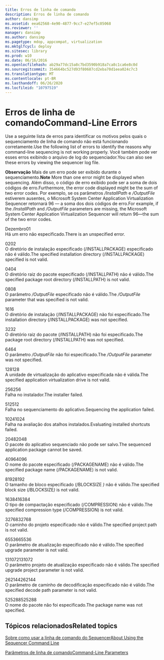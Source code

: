 ```yaml
---
title: Erros de linha de comando
description: Erros de linha de comando
author: dansimp
ms.assetid: eea62568-4e90-4877-9cc7-e27ef5c05068
ms.reviewer: ''
manager: dansimp
ms.author: dansimp
ms.pagetype: mdop, appcompat, virtualization
ms.mktglfcycl: deploy
ms.sitesec: library
ms.prod: w10
ms.date: 06/16/2016
ms.openlocfilehash: ab29a77dc15a8c7bd3590b918a7ca8c1ca6e8c0d
ms.sourcegitcommit: 354664bc527d93f80687cd2eba70d1eea024c7c3
ms.translationtype: MT
ms.contentlocale: pt-BR
ms.lasthandoff: 06/26/2020
ms.locfileid: "10797519"
---
```

# <span data-ttu-id="de07b-103">Erros de linha de comando</span><span class="sxs-lookup"><span data-stu-id="de07b-103">Command-Line Errors</span></span>


<span data-ttu-id="de07b-104">Use a seguinte lista de erros para identificar os motivos pelos quais o sequenciamento de linha de comando não está funcionando corretamente.</span><span class="sxs-lookup"><span data-stu-id="de07b-104">Use the following list of errors to identify the reasons why command-line sequencing is not working properly.</span></span> <span data-ttu-id="de07b-105">Você também pode ver esses erros exibindo o arquivo de log do sequenciador.</span><span class="sxs-lookup"><span data-stu-id="de07b-105">You can also see these errors by viewing the sequencer log file.</span></span>

<span data-ttu-id="de07b-106">**Observação**  Mais de um erro pode ser exibido durante o sequenciamento.</span><span class="sxs-lookup"><span data-stu-id="de07b-106">**Note** More than one error might be displayed when sequencing.</span></span> <span data-ttu-id="de07b-107">Além disso, o código de erro exibido pode ser a soma de dois códigos de erro.</span><span class="sxs-lookup"><span data-stu-id="de07b-107">Furthermore, the error code displayed might be the sum of two error codes.</span></span> <span data-ttu-id="de07b-108">Por exemplo, se os parâmetros */InstallPath* e */OutputFile* estiverem ausentes, o Microsoft System Center Application Virtualization Sequencer retornará 96 — a soma dos dois códigos de erro.</span><span class="sxs-lookup"><span data-stu-id="de07b-108">For example, if the */InstallPath* and */OutputFile* parameters are missing, the Microsoft System Center Application Virtualization Sequencer will return 96—the sum of the two error codes.</span></span>

 

<a href="" id="01"></a><span data-ttu-id="de07b-109">Dezembro</span><span class="sxs-lookup"><span data-stu-id="de07b-109">01</span></span>  
<span data-ttu-id="de07b-110">Há um erro não especificado.</span><span class="sxs-lookup"><span data-stu-id="de07b-110">There is an unspecified error.</span></span>

<a href="" id="02"></a><span data-ttu-id="de07b-111">02</span><span class="sxs-lookup"><span data-stu-id="de07b-111">02</span></span>  
<span data-ttu-id="de07b-112">O diretório de instalação especificado (/INSTALLPACKAGE) especificado não é válido.</span><span class="sxs-lookup"><span data-stu-id="de07b-112">The specified installation directory (/INSTALLPACKAGE) specified is not valid.</span></span>

<a href="" id="04"></a><span data-ttu-id="de07b-113">04</span><span class="sxs-lookup"><span data-stu-id="de07b-113">04</span></span>  
<span data-ttu-id="de07b-114">O diretório raiz do pacote especificado (/INSTALLPATH) não é válido.</span><span class="sxs-lookup"><span data-stu-id="de07b-114">The specified package root directory (/INSTALLPATH) is not valid.</span></span>

<a href="" id="08"></a><span data-ttu-id="de07b-115">08</span><span class="sxs-lookup"><span data-stu-id="de07b-115">08</span></span>  
<span data-ttu-id="de07b-116">O parâmetro */OutputFile* especificado não é válido.</span><span class="sxs-lookup"><span data-stu-id="de07b-116">The */OutputFile* parameter that was specified is not valid.</span></span>

<a href="" id="16"></a><span data-ttu-id="de07b-117">16</span><span class="sxs-lookup"><span data-stu-id="de07b-117">16</span></span>  
<span data-ttu-id="de07b-118">O diretório de instalação (/INSTALLPACKAGE) não foi especificado.</span><span class="sxs-lookup"><span data-stu-id="de07b-118">The installation directory (/INSTALLPACKAGE) was not specified.</span></span>

<a href="" id="32"></a><span data-ttu-id="de07b-119">32</span><span class="sxs-lookup"><span data-stu-id="de07b-119">32</span></span>  
<span data-ttu-id="de07b-120">O diretório raiz do pacote (/INSTALLPATH) não foi especificado.</span><span class="sxs-lookup"><span data-stu-id="de07b-120">The package root directory (/INSTALLPATH) was not specified.</span></span>

<a href="" id="64"></a><span data-ttu-id="de07b-121">64</span><span class="sxs-lookup"><span data-stu-id="de07b-121">64</span></span>  
<span data-ttu-id="de07b-122">O parâmetro */OutputFile* não foi especificado.</span><span class="sxs-lookup"><span data-stu-id="de07b-122">The */OutputFile* parameter was not specified.</span></span>

<a href="" id="128"></a><span data-ttu-id="de07b-123">128</span><span class="sxs-lookup"><span data-stu-id="de07b-123">128</span></span>  
<span data-ttu-id="de07b-124">A unidade de virtualização do aplicativo especificada não é válida.</span><span class="sxs-lookup"><span data-stu-id="de07b-124">The specified application virtualization drive is not valid.</span></span>

<a href="" id="256"></a><span data-ttu-id="de07b-125">256</span><span class="sxs-lookup"><span data-stu-id="de07b-125">256</span></span>  
<span data-ttu-id="de07b-126">Falha no instalador.</span><span class="sxs-lookup"><span data-stu-id="de07b-126">The installer failed.</span></span>

<a href="" id="512"></a><span data-ttu-id="de07b-127">512</span><span class="sxs-lookup"><span data-stu-id="de07b-127">512</span></span>  
<span data-ttu-id="de07b-128">Falha no sequenciamento do aplicativo.</span><span class="sxs-lookup"><span data-stu-id="de07b-128">Sequencing the application failed.</span></span>

<a href="" id="1024"></a><span data-ttu-id="de07b-129">1024</span><span class="sxs-lookup"><span data-stu-id="de07b-129">1024</span></span>  
<span data-ttu-id="de07b-130">Falha na avaliação dos atalhos instalados.</span><span class="sxs-lookup"><span data-stu-id="de07b-130">Evaluating installed shortcuts failed.</span></span>

<a href="" id="2048"></a><span data-ttu-id="de07b-131">2048</span><span class="sxs-lookup"><span data-stu-id="de07b-131">2048</span></span>  
<span data-ttu-id="de07b-132">O pacote do aplicativo sequenciado não pode ser salvo.</span><span class="sxs-lookup"><span data-stu-id="de07b-132">The sequenced application package cannot be saved.</span></span>

<a href="" id="4096"></a><span data-ttu-id="de07b-133">4096</span><span class="sxs-lookup"><span data-stu-id="de07b-133">4096</span></span>  
<span data-ttu-id="de07b-134">O nome do pacote especificado (/PACKAGENAME) não é válido.</span><span class="sxs-lookup"><span data-stu-id="de07b-134">The specified package name (/PACKAGENAME) is not valid.</span></span>

<a href="" id="8192"></a><span data-ttu-id="de07b-135">8192</span><span class="sxs-lookup"><span data-stu-id="de07b-135">8192</span></span>  
<span data-ttu-id="de07b-136">O tamanho de bloco especificado (/BLOCKSIZE <em> ) </em> não é válido.</span><span class="sxs-lookup"><span data-stu-id="de07b-136">The specified block size (/BLOCKSIZE<em>)</em> is not valid.</span></span>

<a href="" id="16384"></a><span data-ttu-id="de07b-137">16384</span><span class="sxs-lookup"><span data-stu-id="de07b-137">16384</span></span>  
<span data-ttu-id="de07b-138">O tipo de compactação especificado (/COMPRESSION) não é válido.</span><span class="sxs-lookup"><span data-stu-id="de07b-138">The specified compression type (/COMPRESSION) is not valid.</span></span>

<a href="" id="32768"></a><span data-ttu-id="de07b-139">32768</span><span class="sxs-lookup"><span data-stu-id="de07b-139">32768</span></span>  
<span data-ttu-id="de07b-140">O caminho do projeto especificado não é válido.</span><span class="sxs-lookup"><span data-stu-id="de07b-140">The specified project path is not valid.</span></span>

<a href="" id="65536"></a><span data-ttu-id="de07b-141">65536</span><span class="sxs-lookup"><span data-stu-id="de07b-141">65536</span></span>  
<span data-ttu-id="de07b-142">O parâmetro de atualização especificado não é válido.</span><span class="sxs-lookup"><span data-stu-id="de07b-142">The specified upgrade parameter is not valid.</span></span>

<a href="" id="131072"></a><span data-ttu-id="de07b-143">131072</span><span class="sxs-lookup"><span data-stu-id="de07b-143">131072</span></span>  
<span data-ttu-id="de07b-144">O parâmetro projeto de atualização especificado não é válido.</span><span class="sxs-lookup"><span data-stu-id="de07b-144">The specified upgrade project parameter is not valid.</span></span>

<a href="" id="262144"></a><span data-ttu-id="de07b-145">262144</span><span class="sxs-lookup"><span data-stu-id="de07b-145">262144</span></span>  
<span data-ttu-id="de07b-146">O parâmetro de caminho de decodificação especificado não é válido.</span><span class="sxs-lookup"><span data-stu-id="de07b-146">The specified decode path parameter is not valid.</span></span>

<a href="" id="525288"></a><span data-ttu-id="de07b-147">525288</span><span class="sxs-lookup"><span data-stu-id="de07b-147">525288</span></span>  
<span data-ttu-id="de07b-148">O nome do pacote não foi especificado.</span><span class="sxs-lookup"><span data-stu-id="de07b-148">The package name was not specified.</span></span>

## <span data-ttu-id="de07b-149">Tópicos relacionados</span><span class="sxs-lookup"><span data-stu-id="de07b-149">Related topics</span></span>


[<span data-ttu-id="de07b-150">Sobre como usar a linha de comando do Sequencer</span><span class="sxs-lookup"><span data-stu-id="de07b-150">About Using the Sequencer Command Line</span></span>](about-using-the-sequencer-command-line.md)

[<span data-ttu-id="de07b-151">Parâmetros de linha de comando</span><span class="sxs-lookup"><span data-stu-id="de07b-151">Command-Line Parameters</span></span>](command-line-parameters.md)

 

 





